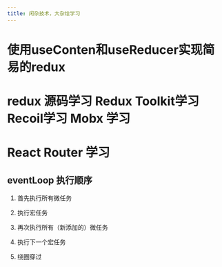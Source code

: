 ```yaml
---
title: 闲杂技术，大杂烩学习
---
```


# 使用useConten和useReducer实现简易的redux

# redux 源码学习 Redux Toolkit学习 Recoil学习 Mobx 学习

# React Router 学习


## eventLoop 执行顺序
1. 首先执行所有微任务

2. 执行宏任务

3. 再次执行所有（新添加的）微任务

4. 执行下一个宏任务

5. 绕圈穿过

